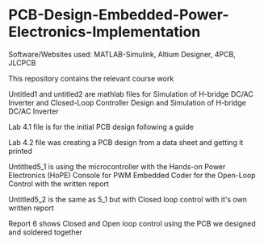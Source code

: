 # PCB-Design-Embedded-Power-Electronics-Implementation
Software/Websites used: MATLAB-Simulink, Altium Designer, 4PCB, JLCPCB 

This repository contains the relevant course work 

Untitled1 and untitled2 are mathlab files for Simulation of H-bridge DC/AC Inverter and Closed-Loop Controller Design and Simulation of H-bridge DC/AC Inverter 

Lab 4.1 file is for the initial PCB design following a guide

Lab 4.2 file was creating a PCB design from a data sheet and getting it printed

Untitlted5_1 is using the microcontroller with the Hands-on Power Electronics (HoPE) Console for PWM Embedded Coder for the Open-Loop Control with the written report

Untitled5_2 is the same as 5_1 but with Closed loop control with it's own written report

Report 6 shows Closed and Open loop control using the PCB we designed and soldered together
